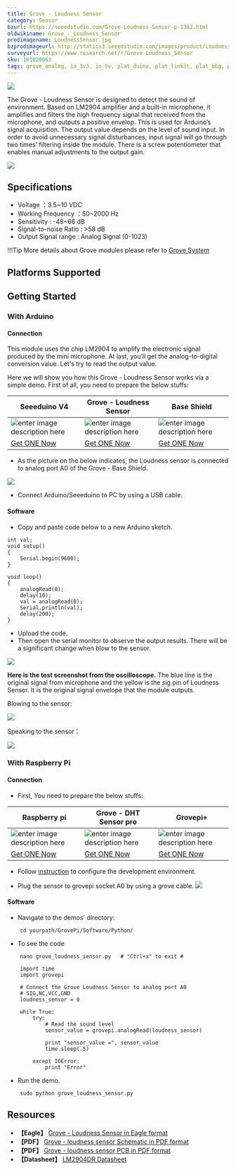 ```yaml
---
title: Grove - Loudness Sensor
category: Sensor
bzurl: https://seeedstudio.com/Grove-Loudness-Sensor-p-1382.html
oldwikiname: Grove_-_Loudness_Sensor
prodimagename: LoudnessSensor.jpg
bzprodimageurl: http://statics3.seeedstudio.com/images/product/Loudness Sensor.jpg
surveyurl: https://www.research.net/r/Grove-Loudness_Sensor
sku: 101020063
tags: grove_analog, io_3v3, io_5v, plat_duino, plat_linkit, plat_bbg, plat_pi
---
```


![](https://raw.githubusercontent.com/SeeedDocument/Grove-Loudness_Sensor/master/img/LoudnessSensor.jpg)

The Grove - Loudness Sensor is designed to detect the sound of environment. Based on LM2904 amplifier and a built-in microphone, it amplifies and filters the high frequency signal that received from the microphone, and outputs a positive envelop. This is used for Arduino’s signal acquisition. The output value depends on the level of sound input. In order to avoid unnecessary signal disturbances, input signal will go through two times’ filtering inside the module. There is a screw potentiometer that enables manual adjustments to the output gain.

[![](https://raw.githubusercontent.com/SeeedDocument/common/master/Get_One_Now_Banner.png)](http://www.seeedstudio.com/Grove-Loudness-Sensor-p-1382.html)

Specifications
--------------

-   Voltage ：3.5~10 VDC
-   Working Frequency ：50~2000 Hz
-   Sensitivity : -48~66 dB
-   Signal-to-noise Ratio : &gt;58 dB
-   Output Signal range : Analog Signal (0-1023)

!!!Tip
    More details about Grove modules please refer to [Grove System](http://wiki.seeed.cc/Grove_System/)


Platforms Supported
-------------------

Getting Started
-------------

### With Arduino
#### Connection
This module uses the chip LM2904 to amplify the electronic signal produced by the mini microphone. At last, you’ll get the analog-to-digital conversion value. Let's try to read the output value.

Here we will show you how this Grove - Loudness Sensor works via a simple demo. First of all, you need to prepare the below stuffs:

| Seeeduino V4 | Grove - Loudness Sensor | Base Shield |
|--------------|-------------|-----------------|
|![enter image description here](https://raw.githubusercontent.com/SeeedDocument/Grove_Light_Sensor/master/images/gs_1.jpg)|![enter image description here](https://github.com/SeeedDocument/Grove-Loudness_Sensor/raw/master/img/LoudnessSensor_s.jpg)|![enter image description here](https://raw.githubusercontent.com/SeeedDocument/Grove_Light_Sensor/master/images/gs_4.jpg)|
|[Get ONE Now](http://www.seeedstudio.com/Seeeduino-V4.2-p-2517.html)|[Get ONE Now](http://www.seeedstudio.com/Grove-Loudness-Sensor-p-1382.html)|[Get ONE Now](https://www.seeedstudio.com/Base-Shield-V2-p-1378.html)|


- As the picture on the below indicates, the Loudness sensor is connected to analog port A0 of the Grove - Base Shield.

![](https://github.com/SeeedDocument/Grove-Loudness_Sensor/raw/master/img/arduino%20loudness%20sensor.jpg)

-   Connect Arduino/Seeeduino to PC by using a USB cable.

#### Software
-   Copy and paste code below to a new Arduino sketch.

```
int val;
void setup()
{
    Serial.begin(9600);
}

void loop()
{
    analogRead(0);
    delay(10);
    val = analogRead(0);
    Serial.println(val);
    delay(200);
}
```

-   Upload the code.
-   Then open the serial monitor to observe the output results. There will be a significant change when blow to the sensor.

![](https://raw.githubusercontent.com/SeeedDocument/Grove-Loudness_Sensor/master/img/Loudness_Sensor.jpg)


**Here is the test screenshot from the oscilloscope.**
The blue line is the original signal from microphone and the yellow is the sig pin of Loudness Sensor. It is the original signal envelope that the module outputs.

Blowing to the sensor:

![](https://raw.githubusercontent.com/SeeedDocument/Grove-Loudness_Sensor/master/img/Loudness_Sensor_Test_1.bmp)

Speaking to the sensor：

![](https://raw.githubusercontent.com/SeeedDocument/Grove-Loudness_Sensor/master/img/Loudness_Sensor_Test_3.bmp)


### With Raspberry Pi

#### Connection

- First, You need to prepare the below stuffs:

|  Raspberry pi | Grove - DHT Sensor pro | Grovepi+ |
|--------------|-------------|-----------------|
|![enter image description here](https://github.com/SeeedDocument/Grove-Temperature_and_Humidity_Sensor_Pro/raw/master/img/pi.jpg)|![enter image description here](https://github.com/SeeedDocument/Grove-Loudness_Sensor/raw/master/img/LoudnessSensor_s.jpg)|![enter image description here](https://github.com/SeeedDocument/Grove-Temperature_and_Humidity_Sensor_Pro/raw/master/img/grovepi%2B.jpg)|
|[Get ONE Now](https://www.seeedstudio.com/Raspberry-Pi-3-Model-B-p-2625.html)|[Get ONE Now](http://www.seeedstudio.com/Grove-Loudness-Sensor-p-1382.html)|[Get ONE Now](https://www.seeedstudio.com/GrovePi%2B-p-2241.html)|


- Follow [instruction](http://wiki.seeed.cc/GrovePi_Plus/) to configure the development environment.

-   Plug the sensor to grovepi socket A0 by using a grove cable.
![](https://github.com/SeeedDocument/Grove-Loudness_Sensor/raw/master/img/pi%20loudness%20sensor.jpg)

#### Software

- Navigate to the demos' directory:

```
    cd yourpath/GrovePi/Software/Python/
```

-   To see the code
```
    nano grove_loudness_sensor.py   # "Ctrl+x" to exit #
```
```
    import time
    import grovepi

    # Connect the Grove Loudness Sensor to analog port A0
    # SIG,NC,VCC,GND
    loudness_sensor = 0

    while True:
        try:
            # Read the sound level
            sensor_value = grovepi.analogRead(loudness_sensor)

            print "sensor_value =", sensor_value
            time.sleep(.5)

        except IOError:
            print "Error"
```

- Run the demo.
```
    sudo python grove_loudness_sensor.py
```

Resources
--------

- **【Eagle】** [Grove - Loudness Sensor in Eagle format](https://raw.githubusercontent.com/SeeedDocument/Grove-Loudness_Sensor/master/res/Grove-Loudness_Sensor_Eagle_File.zip)
- **【PDF】** [Grove - loudness sensor Schematic in PDF format](https://raw.githubusercontent.com/SeeedDocument/Grove-Loudness_Sensor/master/res/Grove_loudness_sensor.pdf)
- **【PDF】** [Grove - loudness sensor PCB in PDF format](https://github.com/SeeedDocument/Grove-Loudness_Sensor/raw/master/res/Grove-loudness%20sensor%20PCB.pdf)
- **【Datasheet】** [LM2904DR Datasheet](https://raw.githubusercontent.com/SeeedDocument/Grove-Loudness_Sensor/master/res/LM2904DR.pdf)

<!-- This Markdown file was created from http://www.seeedstudio.com/wiki/Grove_-_Loudness_Sensor -->
